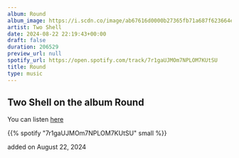 ```yaml
---
album: Round
album_image: https://i.scdn.co/image/ab67616d0000b27365fb71a687f623664ea018d5
artist: Two Shell
date: 2024-08-22 22:19:43+00:00
draft: false
duration: 206529
preview_url: null
spotify_url: https://open.spotify.com/track/7r1gaUJMOm7NPLOM7KUtSU
title: Round
type: music
---
```



## Two Shell on the album Round

You can listen [here](https://open.spotify.com/track/7r1gaUJMOm7NPLOM7KUtSU)

{{% spotify "7r1gaUJMOm7NPLOM7KUtSU" small %}}

added on August 22, 2024